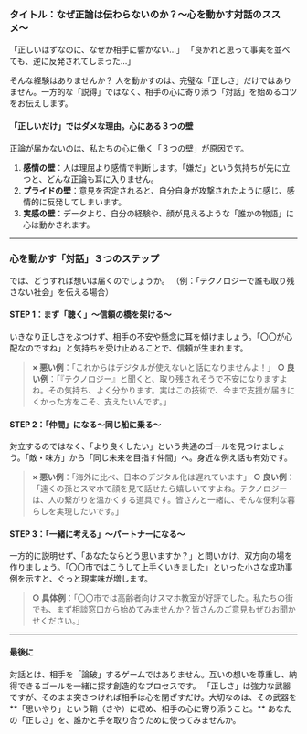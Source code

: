 ### **タイトル：なぜ正論は伝わらないのか？〜心を動かす対話のススメ〜**

「正しいはずなのに、なぜか相手に響かない…」
「良かれと思って事実を並べても、逆に反発されてしまった…」

そんな経験はありませんか？ 人を動かすのは、完璧な「正しさ」だけではありません。一方的な「説得」ではなく、相手の心に寄り添う「対話」を始めるコツをお伝えします。

#### **「正しいだけ」ではダメな理由。心にある３つの壁**

正論が届かないのは、私たちの心に働く「３つの壁」が原因です。

1.  **感情の壁**：人は理屈より感情で判断します。「嫌だ」という気持ちが先に立つと、どんな正論も耳に入りません。
2.  **プライドの壁**：意見を否定されると、自分自身が攻撃されたように感じ、感情的に反発してしまいます。
3.  **実感の壁**：データより、自分の経験や、顔が見えるような「誰かの物語」に心は動かされます。

---

### **心を動かす「対話」３つのステップ**
では、どうすれば想いは届くのでしょうか。
（例：「テクノロジーで誰も取り残さない社会」を伝える場合）

#### **STEP 1：まず「聴く」〜信頼の橋を架ける〜**
いきなり正しさをぶつけず、相手の不安や懸念に耳を傾けましょう。「〇〇が心配なのですね」と気持ちを受け止めることで、信頼が生まれます。

> **× 悪い例**：「これからはデジタルが使えないと話になりませんよ！」
> **○ 良い例**：「『テクノロジー』と聞くと、取り残されそうで不安になりますよね。その気持ち、よく分かります。実はこの技術で、今まで支援が届きにくかった方をこそ、支えたいんです。」

#### **STEP 2：「仲間」になる〜同じ船に乗る〜**
対立するのではなく、「より良くしたい」という共通のゴールを見つけましょう。「敵・味方」から「同じ未来を目指す仲間」へ。身近な例え話も有効です。

> **× 悪い例**：「海外に比べ、日本のデジタル化は遅れています」
> **○ 良い例**：「遠くの孫とスマホで顔を見て話せたら嬉しいですよね。テクノロジーは、人の繋がりを温かくする道具です。皆さんと一緒に、そんな便利な暮らしを実現したいです。」

#### **STEP 3：「一緒に考える」〜パートナーになる〜**
一方的に説明せず、「あなたならどう思いますか？」と問いかけ、双方向の場を作りましょう。「〇〇市ではこうして上手くいきました」といった小さな成功事例を示すと、ぐっと現実味が増します。

> **○ 具体例**：「〇〇市では高齢者向けスマホ教室が好評でした。私たちの街でも、まず相談窓口から始めてみませんか？皆さんのご意見もぜひお聞かせください。」

---

#### **最後に**
対話とは、相手を「論破」するゲームではありません。互いの想いを尊重し、納得できるゴールを一緒に探す創造的なプロセスです。
「正しさ」は強力な武器ですが、そのまま突きつければ相手は心を閉ざすだけ。大切なのは、その武器を**「思いやり」という鞘（さや）に収め、相手の心に寄り添うこと。**
あなたの「正しさ」を、誰かと手を取り合うために使ってみませんか。